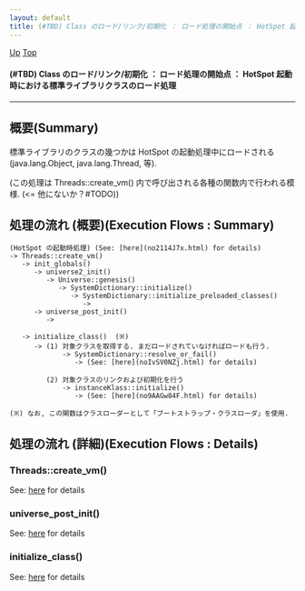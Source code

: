 ```yaml
---
layout: default
title: (#TBD) Class のロード/リンク/初期化 ： ロード処理の開始点 ： HotSpot 起動時における標準ライブラリクラスのロード処理
---
```

[Up](no7ggAHQj6.html) [Top](../index.html)

#### (#TBD) Class のロード/リンク/初期化 ： ロード処理の開始点 ： HotSpot 起動時における標準ライブラリクラスのロード処理

--- 
## 概要(Summary)
標準ライブラリのクラスの幾つかは HotSpot の起動処理中にロードされる (java.lang.Object, java.lang.Thread, 等).

(この処理は Threads::create_vm() 内で呼び出される各種の関数内で行われる模様. (<= 他にないか？#TODO))

## 処理の流れ (概要)(Execution Flows : Summary)
```
(HotSpot の起動時処理) (See: [here](no2114J7x.html) for details)
-> Threads::create_vm()
   -> init_globals()
      -> universe2_init()
         -> Universe::genesis()
            -> SystemDictionary::initialize()
               -> SystemDictionary::initialize_preloaded_classes()
                  -> 
      -> universe_post_init()
         -> 

   -> initialize_class()  (※)
      -> (1) 対象クラスを取得する. まだロードされていなければロードも行う.
             -> SystemDictionary::resolve_or_fail()
                -> (See: [here](noIvSV0NZj.html) for details)

         (2) 対象クラスのリンクおよび初期化を行う
             -> instanceKlass::initialize()
                -> (See: [here](no9AAGw84F.html) for details)

(※) なお, この関数はクラスローダーとして「ブートストラップ・クラスローダ」を使用.
```

## 処理の流れ (詳細)(Execution Flows : Details)
### Threads::create_vm()
See: [here](no4230j8a.html) for details
### universe_post_init()
See: [here](no3269WqK.html) for details
### initialize_class()
See: [here](no26814_eP.html) for details






